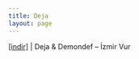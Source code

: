 ```yaml
---
title: Deja
layout: page
---
```


<a href="https://cloud.mail.ru/public/cdf0240d9ffb/Deja%20%26%20Demondef%20-%20%C4%B0zmir%20Vur" target="_blank">[indir]</a> | Deja & Demondef &#8211; İzmir Vur